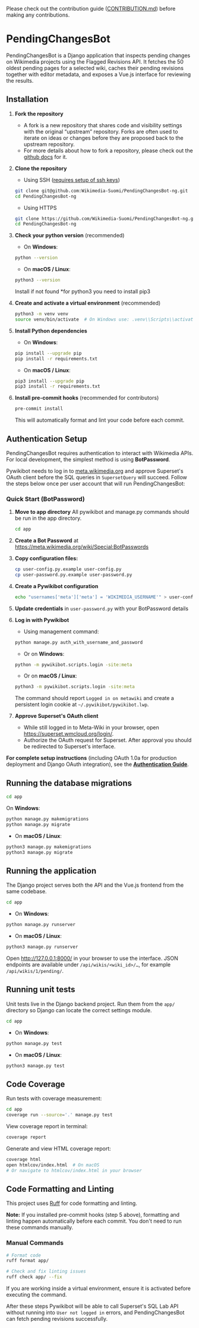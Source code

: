 Please check out the contribution guide ([CONTRIBUTION.md](https://github.com/Wikimedia-Suomi/PendingChangesBot-ng/blob/main/CONTRIBUTING.md)) before making any contributions.

# PendingChangesBot

PendingChangesBot is a Django application that inspects pending changes on Wikimedia
projects using the Flagged Revisions API. It fetches the 50 oldest pending pages for a
selected wiki, caches their pending revisions together with editor metadata, and exposes a
Vue.js interface for reviewing the results.

## Installation

1. **Fork the repository**
   - A fork is a new repository that shares code and visibility settings with the original “upstream” repository. Forks are often used to iterate on ideas or changes before they are proposed back to the upstream repository.
   - For more details about how to fork a repository, please check out the [github docs](https://docs.github.com/en/pull-requests/collaborating-with-pull-requests/working-with-forks/fork-a-repo) for it.
2. **Clone the repository**
   - Using SSH ([requires setup of ssh keys](https://docs.github.com/en/authentication/connecting-to-github-with-ssh))
   ```bash
   git clone git@github.com:Wikimedia-Suomi/PendingChangesBot-ng.git
   cd PendingChangesBot-ng
   ```
   - Using HTTPS
   ```bash
   git clone https://github.com/Wikimedia-Suomi/PendingChangesBot-ng.git
   cd PendingChangesBot-ng
   ```
3. **Check your python version** (recommended)
   - On **Windows**:
   ```bash
   python --version
   ```
   - On **macOS / Linux**:
   ```bash
   python3 --version
   ```
   Install if not found \*for python3 you need to install pip3
4. **Create and activate a virtual environment** (recommended)
   ```bash
   python3 -m venv venv
   source venv/bin/activate  # On Windows use: .venv\\Scripts\\activate
   ```
5. **Install Python dependencies**

   - On **Windows**:

   ```bash
   pip install --upgrade pip
   pip install -r requirements.txt
   ```

   - On **macOS / Linux**:

   ```bash
   pip3 install --upgrade pip
   pip3 install -r requirements.txt
   ```

6. **Install pre-commit hooks** (recommended for contributors)
   ```bash
   pre-commit install
   ```
   This will automatically format and lint your code before each commit.

## Authentication Setup

PendingChangesBot requires authentication to interact with Wikimedia APIs. For local development, the simplest method is using **BotPassword**.

Pywikibot needs to log in to [meta.wikimedia.org](https://meta.wikimedia.org) and approve
Superset's OAuth client before the SQL queries in `SupersetQuery` will succeed. Follow
the steps below once per user account that will run PendingChangesBot:

### Quick Start (BotPassword)

1. **Move to app directory**
   All pywikibot and manage.py commands should be run in the app directory.
   ```bash
   cd app
   ```

2. **Create a Bot Password** at <https://meta.wikimedia.org/wiki/Special:BotPasswords>

3. **Copy configuration files:**
   ```bash
   cp user-config.py.example user-config.py
   cp user-password.py.example user-password.py
   ```

4. **Create a Pywikibot configuration**
   ```bash
   echo "usernames['meta']['meta'] = 'WIKIMEDIA_USERNAME'" > user-config.py
   ```

5. **Update credentials** in `user-password.py` with your BotPassword details

6. **Log in with Pywikibot**

   - Using management command:
   ```bash
   python manage.py auth_with_username_and_password
   ```

   - Or on **Windows**:
   ```bash
   python -m pywikibot.scripts.login -site:meta
   ```

   - Or on **macOS / Linux**:
   ```bash
   python3 -m pywikibot.scripts.login -site:meta
   ```

   The command should report `Logged in on metawiki` and create a persistent login
   cookie at `~/.pywikibot/pywikibot.lwp`.

7. **Approve Superset's OAuth client**
   - While still logged in to Meta-Wiki in your browser, open
     <https://superset.wmcloud.org/login/>.
   - Authorize the OAuth request for Superset. After approval you should be redirected
     to Superset's interface.

**For complete setup instructions** (including OAuth 1.0a for production deployment and Django OAuth integration), see the [**Authentication Guide**](docs/AUTHENTICATION.md).

## Running the database migrations

```bash
cd app
```

On **Windows**:

```bash
python manage.py makemigrations
python manage.py migrate
```

- On **macOS / Linux**:

```bash
python3 manage.py makemigrations
python3 manage.py migrate
```

## Running the application

The Django project serves both the API and the Vue.js frontend from the same codebase.

```bash
cd app
```

- On **Windows**:

```bash
python manage.py runserver
```

- On **macOS / Linux**:

```bash
python3 manage.py runserver
```

Open <http://127.0.0.1:8000/> in your browser to use the interface. JSON endpoints are
available under `/api/wikis/<wiki_id>/…`, for example `/api/wikis/1/pending/`.

## Running unit tests

Unit tests live in the Django backend project. Run them from the `app/` directory so Django can locate the correct settings module.

```bash
cd app
```

- On **Windows**:

```bash
python manage.py test
```

- On **macOS / Linux**:

```bash
python3 manage.py test
```

## Code Coverage

Run tests with coverage measurement:

```bash
cd app
coverage run --source='.' manage.py test
```

View coverage report in terminal:

```bash
coverage report
```

Generate and view HTML coverage report:

```bash
coverage html
open htmlcov/index.html  # On macOS
# Or navigate to htmlcov/index.html in your browser
```

## Code Formatting and Linting

This project uses [Ruff](https://docs.astral.sh/ruff/) for code formatting and linting.

**Note:** If you installed pre-commit hooks (step 5 above), formatting and linting happen automatically before each commit. You don't need to run these commands manually.

### Manual Commands

```bash
# Format code
ruff format app/

# Check and fix linting issues
ruff check app/ --fix
```

If you are working inside a virtual environment, ensure it is activated before executing the command.

After these steps Pywikibot will be able to call Superset's SQL Lab API without running
into `User not logged in` errors, and PendingChangesBot can fetch pending revisions
successfully.
